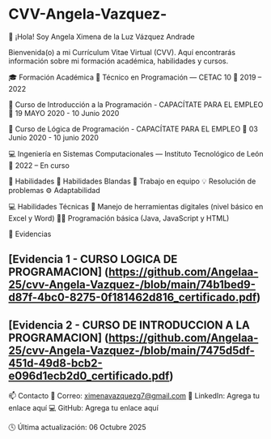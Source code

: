 # CVV-Angela-Vazquez-

👋 ¡Hola! Soy Angela Ximena de la Luz Vázquez Andrade

  Bienvenida(o) a mi Currículum Vitae Virtual (CVV).
  Aquí encontrarás información sobre mi formación académica, habilidades y cursos.

🎓 Formación Académica
   🎯 Técnico en Programación — CETAC 10
      📅 2019 – 2022
      
   📘 Curso de Introducción a la Programación - CAPACÍTATE PARA EL EMPLEO
      📅 19 MAYO 2020 - 10 Junio 2020
      
   🧩 Curso de Lógica de Programación - CAPACÍTATE PARA EL EMPLEO
      📅 03 Junio 2020 - 10 junio 2020
      
   💻 Ingeniería en Sistemas Computacionales — Instituto Tecnológico de          León
     📅 2022 – En curso

🧠 Habilidades
💬 Habilidades Blandas
   🤝 Trabajo en equipo
   💡 Resolución de problemas
   ⚙️ Adaptabilidad

💻 Habilidades Técnicas
   🧰 Manejo de herramientas digitales (nivel básico en Excel y Word)
   👩‍💻 Programación básica (Java, JavaScript y HTML)


📁 Evidencias
## [Evidencia 1 - CURSO LOGICA DE PROGRAMACION] (https://github.com/Angelaa-25/cvv-Angela-Vazquez-/blob/main/74b1bed9-d87f-4bc0-8275-0f181462d816_certificado.pdf)
## [Evidencia 2 - CURSO DE INTRODUCCION A LA PROGRAMACION] (https://github.com/Angelaa-25/cvv-Angela-Vazquez-/blob/main/7475d5df-451d-49d8-bcb2-e096d1ecb2d0_certificado.pdf)

📫 Contacto
   📧 Correo: ximenavazquezg7@gmail.com
   💼 LinkedIn: Agrega tu enlace aquí
   💻 GitHub: Agrega tu enlace aquí

🕓 Última actualización: 06 Octubre 2025
    
    



